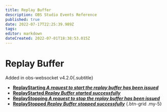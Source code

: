 ```yaml
---
title: Replay Buffer
description: OBS Studio Events Reference
published: true
date: 2022-07-17T22:25:39.989Z
tags: 
editor: markdown
dateCreated: 2022-07-01T18:38:53.015Z
---
```


# Replay Buffer
Added in obs-websocket v4.2.0{.subtitle}
* [**ReplayStarting *A request to start the replay buffer has been issued***](/en/Broadcasters/OBS/Archive/Events/Replay-Buffer/ReplayStarting)
* [**ReplayStarted *Replay Buffer started successfully***](/en/Broadcasters/OBS/Archive/Events/Replay-Buffer/ReplayStarted)
* [**ReplayStopping *A request to stop the replay buffer has been issued***](/en/Broadcasters/OBS/Archive/Events/Replay-Buffer/ReplayStopping)
* [**ReplayStopped *Replay Buffer stopped successfully***](/en/Broadcasters/OBS/Archive/Events/Replay-Buffer/ReplayStopped)
{.btn-grid .my-5}